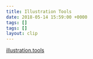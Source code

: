 ```yaml
---
title: Illustration Tools
date: 2018-05-14 15:59:00 +0000
tags: []
tags: []
layout: clip
---
```


[illustration.tools](https://illustration.tools/)